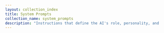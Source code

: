 ```yaml
---
layout: collection_index
title: System Prompts
collection_name: system_prompts
description: "Instructions that define the AI's role, personality, and rules."
---
```

